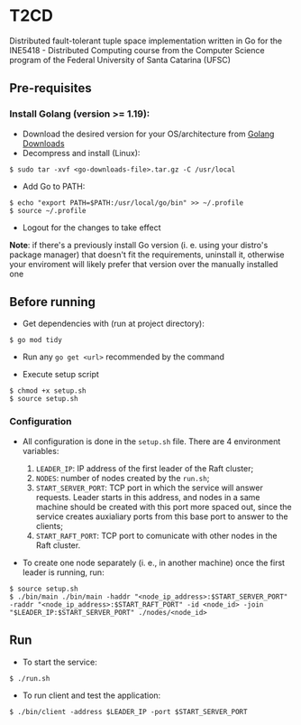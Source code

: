 # T2CD

Distributed fault-tolerant tuple space implementation written in Go for the INE5418 - Distributed Computing course from the Computer Science program of the Federal University of Santa Catarina (UFSC)

## Pre-requisites

### Install Golang (version >= 1.19):
- Download the desired version for your OS/architecture from [Golang Downloads](https://golang.org/dl/)
- Decompress and install (Linux):

```
$ sudo tar -xvf <go-downloads-file>.tar.gz -C /usr/local
```

- Add Go to PATH:

```
$ echo "export PATH=$PATH:/usr/local/go/bin" >> ~/.profile
$ source ~/.profile 
```

- Logout for the changes to take effect

**Note**: if there's a previously install Go version (i. e. using your distro's package manager) that doesn't fit the requirements, uninstall it, otherwise your enviroment will likely prefer that version over the manually installed one

## Before running 

- Get dependencies with (run at project directory):
```
$ go mod tidy
```
- Run any `go get <url>` recommended by the command

- Execute setup script
```
$ chmod +x setup.sh
$ source setup.sh
``` 

### Configuration

- All configuration is done in the `setup.sh` file. There are 4 environment variables:
    1. `LEADER_IP`: IP address of the first leader of the Raft cluster;
    2. `NODES`: number of nodes created by the `run.sh`;
    3. `START_SERVER_PORT`: TCP port in which the service will answer requests. Leader starts in this address, and nodes in a same machine should be created with this port more spaced out, since the service creates auxialiary ports from this base port to answer to the clients;
    4. `START_RAFT_PORT`: TCP port to comunicate with other nodes in the Raft cluster.

- To create one node separately (i. e., in another machine) once the first leader is running, run:
```
$ source setup.sh
$ ./bin/main ./bin/main -haddr "<node_ip_address>:$START_SERVER_PORT" -raddr "<node_ip_address>:$START_RAFT_PORT" -id <node_id> -join "$LEADER_IP:$START_SERVER_PORT" ./nodes/<node_id>
```

## Run
- To start the service:
```
$ ./run.sh
```

- To run client and test the application:
```
$ ./bin/client -address $LEADER_IP -port $START_SERVER_PORT
```
